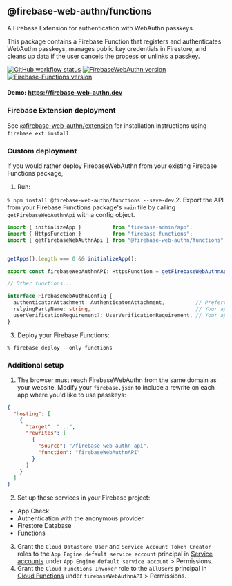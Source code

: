 ## @firebase-web-authn/functions
A Firebase Extension for authentication with WebAuthn passkeys.

This package contains a Firebase Function that registers and authenticates WebAuthn passkeys, manages public key credentials in Firestore, and cleans up data if the user cancels the process or unlinks a passkey.

[![GitHub workflow status](https://img.shields.io/github/actions/workflow/status/gavinsawyer/firebase-web-authn/ci.yml)](https://github.com/gavinsawyer/firebase-web-authn/actions/workflows/ci.yml)
[![FirebaseWebAuthn version](https://img.shields.io/npm/v/@firebase-web-authn/functions?logo=npm)](https://www.npmjs.com/package/@firebase-web-authn/functions)
[![Firebase-Functions version](https://img.shields.io/npm/dependency-version/@firebase-web-authn/functions/firebase-functions?logo=firebase)](https://www.npmjs.com/package/firebase-functions)
#### Demo: https://firebase-web-authn.dev
### Firebase Extension deployment
See [@firebase-web-authn/extension](https://github.com/gavinsawyer/firebase-web-authn/tree/main/libs/extension) for installation instructions using `firebase ext:install`.
### Custom deployment
If you would rather deploy FirebaseWebAuthn from your existing Firebase Functions package,
1. Run:

`% npm install @firebase-web-authn/functions --save-dev`
2. Export the API from your Firebase Functions package's `main` file by calling `getFirebaseWebAuthnApi` with a config object.
```ts
import { initializeApp }          from "firebase-admin/app";
import { HttpsFunction }          from "firebase-functions";
import { getFirebaseWebAuthnApi } from "@firebase-web-authn/functions";


getApps().length === 0 && initializeApp();

export const firebaseWebAuthnAPI: HttpsFunction = getFirebaseWebAuthnApi({...});

// Other functions...
```
```ts
interface FirebaseWebAuthnConfig {
  authenticatorAttachment: AuthenticatorAttachment,          // Preferred authenticator attachment modality. "cross-platform" allows security keys. "platform" allows passkey managers.
  relyingPartyName: string,                                  // Your app's display name in the passkey popup on some browsers.
  userVerificationRequirement?: UserVerificationRequirement, // Your app's user verification requirement. "preferred" is default.
}
```
3. Deploy your Firebase Functions:

`% firebase deploy --only functions`
### Additional setup
1. The browser must reach FirebaseWebAuthn from the same domain as your website. Modify your `firebase.json` to include a rewrite on each app where you'd like to use passkeys:
```json
{
  "hosting": [
    {
      "target": "...",
      "rewrites": [
        {
          "source": "/firebase-web-authn-api",
          "function": "firebaseWebAuthnAPI"
        }
      ]
    }
  ]
}
```
2. Set up these services in your Firebase project:
  - App Check
  - Authentication with the anonymous provider
  - Firestore Database
  - Functions
3. Grant the `Cloud Datastore User` and `Service Account Token Creator` roles to the `App Engine default service account` principal in [Service accounts](https://console.cloud.google.com/iam-admin/serviceaccounts) under `App Engine default service account` > Permissions.
4. Grant the `Cloud Functions Invoker` role to the `allUsers` principal in [Cloud Functions](https://console.cloud.google.com/functions/list) under `firebaseWebAuthnAPI` > Permissions.
